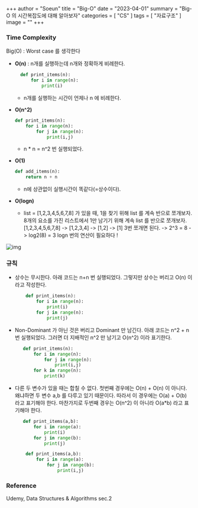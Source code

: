 +++
author = "Soeun"
title = "Big-O"
date = "2023-04-01"
summary = "Big-O 의 시간복잡도에 대해 알아보자"
categories = [
    "CS"
]
tags = [
    "자료구조"
]
image = ""
+++

### Time Complexity

Big(O) : Worst case 를 생각한다 

- **O(n)** : n개를 실행하는데 n개와 정확하게 비례한다. 
  ```python
    def print_items(n):
        for i in range(n):
            print(i)
    ```
    - n개를 실행하는 시간이 언제나 n 에 비례한다. 
    
- **O(n^2)**
    ```python
    def print_items(n):
        for i in range(n):
            for j in range(n):
                print(i,j)
    ```
    - n * n = n^2 번 실행되었다. 

- **O(1)** 
    ```python
    def add_items(n):
        return n + n
    ```
    - n에 상관없이 실행시간이 똑같다(=상수이다).

- **O(logn)**
  - list = [1,2,3,4,5,6,7,8] 가 있을 때, 1을 찾기 위해 list 를 계속 반으로 쪼개보자. 8개의 요소를 가진 리스트에서 1만 남기기 위해 계속 list 를 반으로 쪼개보자. 
  [1,2,3,4,5,6,7,8] -> [1,2,3,4] -> [1,2] -> [1]
  3번 쪼개면 된다. -> 2^3 = 8 -> log2(8) = 3
  logn 번의 연산이 필요하다 !

![img](https://github.com/ddoddii/skills-for-DS/assets/95014836/290ae712-4efa-46c6-82e9-b3580b7e8b65)

### 규칙 

-  상수는 무시한다. 아래 코드는 n+n 번 실행되었다. 그렇지만 상수는 버리고 O(n) 이라고 작성한다. 
    ```python
        def print_items(n):
            for i in range(n):
                print(i)
            for j in range(n):
                print(j)
    ```

- Non-Dominant 가 아닌 것은 버리고 Dominant 만 남긴다. 아래 코드는 n^2 + n 번 실행되었다. 그러면 더 지배적인 n^2 만 남기고 O(n^2) 이라 표기한다.
     ```python
        def print_items(n):
            for i in range(n):
                for j in range(n):
                    print(i,j)
            for k in range(n):
                print(k)
    ```

- 다른 두 변수가 있을 때는 합칠 수 없다. 첫번째 경우에는 O(n) + O(n) 이 아니다. 왜냐하면 두 변수 a,b 를 다루고 있기 때문이다. 따라서 이 경우에는 O(a) + O(b) 라고 표기해야 한다. 마찬가지로 두번째 경우는 O(n^2) 이 아니라 O(a*b) 라고 표기해야 한다.
     ```python
        def print_items(a,b):
            for i in range(a):
                print(i)
            for j in range(b):
                print(j)
    ```
    ```python
        def print_items(a,b):
            for i in range(a):
                for j in range(b):
                    print(i,j)
    ```

### Reference
Udemy, Data Structures & Algorithms sec.2